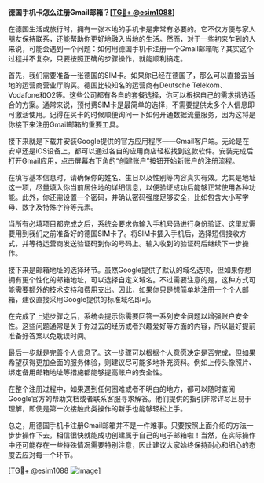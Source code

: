 **德国手机卡怎么注册Gmail邮箱？[[TG💪+ @esim1088](https://t.me/s/esim1088)]**

在德国生活或旅行时，拥有一张本地的手机卡是非常有必要的。它不仅方便与家人朋友保持联系，还能帮助你更好地融入当地的生活。然而，对于一些初来乍到的人来说，可能会遇到一个问题：如何用德国手机卡注册一个Gmail邮箱呢？其实这个过程并不复杂，只要按照正确的步骤操作，就能顺利搞定。

首先，我们需要准备一张德国的SIM卡。如果你已经在德国了，那么可以直接去当地的运营商营业厅购买。德国比较知名的运营商有Deutsche Telekom、Vodafone和O2等。这些公司都有各自的套餐选择，你可以根据自己的需求挑选适合的方案。通常来说，预付费SIM卡是最简单的选择，不需要提供太多个人信息即可激活使用。记得在买卡的时候顺便询问一下如何开通数据流量服务，因为这将是你接下来注册Gmail邮箱的重要工具。

接下来就是下载并安装Google提供的官方应用程序——Gmail客户端。无论是在安卓还是iOS设备上，都可以通过各自的应用商店轻松找到这款软件。安装完成后打开Gmail应用，点击屏幕右下角的“创建账户”按钮开始新账户的注册流程。

在填写基本信息时，请确保你的姓名、生日以及性别等内容真实有效。尤其是地址这一项，尽量填入你当前居住地的详细信息，以便验证成功后能够正常使用各种功能。此外，你还需设置一个密码，并确认密码强度足够安全，比如包含大小写字母、数字及特殊字符等元素。

当所有必填项目都完成之后，系统会要求你输入手机号码进行身份验证。这里就需要用到我们之前准备好的德国SIM卡了。将SIM卡插入手机后，选择短信接收方式，并等待运营商发送验证码到你的号码上。输入收到的验证码后继续下一步操作。

接下来是邮箱地址的选择环节。虽然Google提供了默认的域名选项，但如果你想拥有更个性化的邮箱地址，可以选择自定义域名。不过需要注意的是，这种方式可能需要额外的技术支持和费用支出。因此，如果你只是想简单地注册一个个人邮箱，建议直接采用Google提供的标准域名即可。

在完成了上述步骤之后，系统会提示你需要回答一系列安全问题以增强账户安全性。这些问题通常是关于你过去的经历或者兴趣爱好等方面的内容，所以最好提前准备好答案以免耽误时间。

最后一步就是完善个人信息了。这一步骤可以根据个人意愿决定是否完成，但如果希望获得更加全面的服务体验，则建议尽可能多地补充资料。例如上传头像照片、绑定备用邮箱地址等措施都能够提高账户的安全性。

在整个注册过程中，如果遇到任何困难或者不明白的地方，都可以随时查阅Google官方的帮助文档或者联系客服寻求解答。他们提供的指引非常详尽且易于理解，即使是第一次接触此类操作的新手也能够轻松上手。

总之，用德国手机卡注册Gmail邮箱并不是一件难事。只要按照上面介绍的方法一步步操作下去，相信很快就能成功创建属于自己的电子邮箱啦！当然，在实际操作中还可能存在一些特殊情况需要特别注意，因此建议大家始终保持耐心和细心的态度去应对每一个环节。

[[TG💪+ @esim1088](https://t.me/s/esim1088) ![Image](https://i.postimg.cc/4NQfJmqS/Snipaste-2025-05-13-00-14-12.png)]